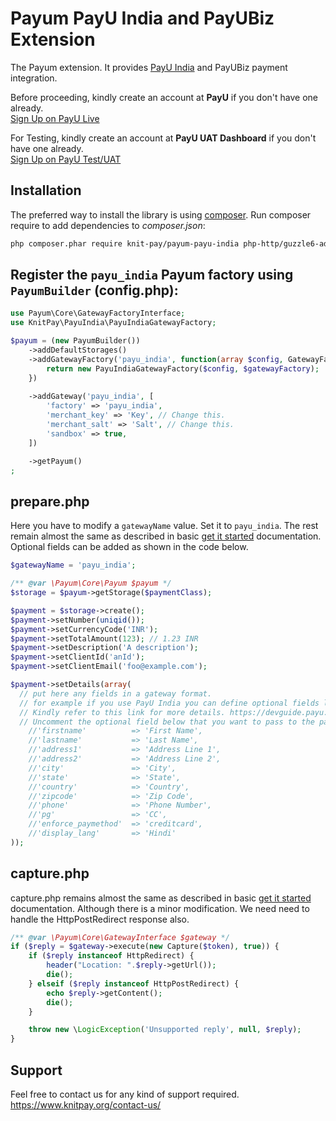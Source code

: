 


# Payum PayU India and PayUBiz Extension

The Payum extension. It provides [PayU India](http://go.thearrangers.xyz/payu?utm_source=knit-pay&utm_medium=ecommerce-module&utm_campaign=github&utm_content=help-signup) and PayUBiz payment integration.

Before proceeding, kindly create an account at **PayU** if you don't have one already.
<br>
[Sign Up on PayU Live](http://go.thearrangers.xyz/payu?utm_source=knit-pay&utm_medium=ecommerce-module&utm_campaign=github&utm_content=help-signup)

For Testing, kindly create an account at **PayU UAT Dashboard** if you don't have one already.
<br>
[Sign Up on PayU Test/UAT](https://test.payumoney.com/url/QIJLMsgaurL3)

## Installation

The preferred way to install the library is using [composer](http://getcomposer.org/).
Run composer require to add dependencies to _composer.json_:

```bash
php composer.phar require knit-pay/payum-payu-india php-http/guzzle6-adapter
```
## Register the `payu_india` Payum factory using `PayumBuilder` (config.php):

```php
use Payum\Core\GatewayFactoryInterface;
use KnitPay\PayuIndia\PayuIndiaGatewayFactory;

$payum = (new PayumBuilder())
    ->addDefaultStorages()
    ->addGatewayFactory('payu_india', function(array $config, GatewayFactoryInterface $gatewayFactory) {
        return new PayuIndiaGatewayFactory($config, $gatewayFactory);
    })
        
    ->addGateway('payu_india', [
        'factory' => 'payu_india',
        'merchant_key' => 'Key', // Change this.
        'merchant_salt' => 'Salt', // Change this.
        'sandbox' => true,
    ])

    ->getPayum()
;
```

## prepare.php

Here you have to modify a `gatewayName` value. Set it to `payu_india`. The rest remain almost the same as described in basic [get it started](https://github.com/Payum/Payum/blob/master/docs/get-it-started.md#preparephp) documentation.
Optional fields can be added as shown in the code below.

```php
$gatewayName = 'payu_india';

/** @var \Payum\Core\Payum $payum */
$storage = $payum->getStorage($paymentClass);

$payment = $storage->create();
$payment->setNumber(uniqid());
$payment->setCurrencyCode('INR');
$payment->setTotalAmount(123); // 1.23 INR
$payment->setDescription('A description');
$payment->setClientId('anId');
$payment->setClientEmail('foo@example.com');

$payment->setDetails(array(
  // put here any fields in a gateway format.
  // for example if you use PayU India you can define optional fields like this.
  // Kindly refer to this link for more details. https://devguide.payu.in/docs/payu-hosted-checkout/payu-hosted-checkout-integration/https://devguide.payu.in/docs/payu-hosted-checkout/payu-hosted-checkout-integration/
  // Uncomment the optional field below that you want to pass to the payment gateway.
    //'firstname'          => 'First Name',
    //'lastname'           => 'Last Name',
    //'address1'           => 'Address Line 1',
    //'address2'           => 'Address Line 2',
    //'city'               => 'City',
    //'state'              => 'State',
    //'country'            => 'Country',
    //'zipcode'            => 'Zip Code',
    //'phone'              => 'Phone Number',
    //'pg'                 => 'CC',
    //'enforce_paymethod'  => 'creditcard',
    //'display_lang'       => 'Hindi'
));
```
## capture.php
capture.php remains almost the same as described in basic [get it started](https://github.com/Payum/Payum/blob/master/docs/get-it-started.md#capturephp) documentation.
Although there is a minor modification. We need need to handle the HttpPostRedirect response also.

```php
/** @var \Payum\Core\GatewayInterface $gateway */
if ($reply = $gateway->execute(new Capture($token), true)) {
    if ($reply instanceof HttpRedirect) {
        header("Location: ".$reply->getUrl());
        die();
    } elseif ($reply instanceof HttpPostRedirect) {
        echo $reply->getContent();
        die();
    }

    throw new \LogicException('Unsupported reply', null, $reply);
}
```

## Support
Feel free to contact us for any kind of support required.
https://www.knitpay.org/contact-us/
